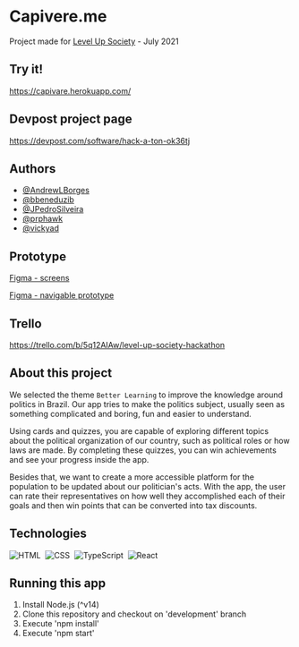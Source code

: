 
# Capivere.me
Project made for [Level Up Society](https://www.showcode.io/level-up-hack/) - July 2021

## Try it!
https://capivare.herokuapp.com/

## Devpost project page
https://devpost.com/software/hack-a-ton-ok36tj

## Authors
- [@AndrewLBorges](https://github.com/AndrewLBorges)
- [@bbeneduzib](https://github.com/bbeneduzib)
- [@JPedroSilveira](https://github.com/JPedroSilveira)
- [@prphawk](https://github.com/prphawk)
- [@vickyad](https://github.com/vickyad)
  
## Prototype
[Figma - screens](https://www.figma.com/file/VkhKZCpyj7L6VEl2Ok5Vrs/Capivare.me-Level-Up-Society?node-id=1%3A850)

[Figma - navigable prototype](https://www.figma.com/proto/VkhKZCpyj7L6VEl2Ok5Vrs/Capivare.me-%5BLevel-Up-Society%5D?node-id=1%3A1005&scaling=min-zoom)

## Trello
https://trello.com/b/5q12AIAw/level-up-society-hackathon
  
## About this project

We selected the theme `Better Learning` to improve the knowledge around politics in Brazil. 
Our app tries to make the politics subject, usually seen as something complicated and 
boring, fun and easier to understand.

Using cards and quizzes, you are capable of exploring different topics about the political 
organization of our country, such as political roles or how laws are made. By completing 
these quizzes, you can win achievements and see your progress inside the app.

Besides that, we want to create a more accessible platform for the population to be updated
about our politician's acts. With the app, the user can rate their representatives on how 
well they accomplished each of their goals and then win points that can be converted into 
tax discounts.


## Technologies
![HTML](https://img.shields.io/badge/-HTML-05122A?style=flat&logo=HTML5)&nbsp;
![CSS](https://img.shields.io/badge/-CSS-05122A?style=flat&logo=CSS3&logoColor=1572B6)&nbsp;
![TypeScript](https://img.shields.io/badge/-TypeScript-05122A?style=flat&logo=typescript)&nbsp;
![React](https://img.shields.io/badge/-React-05122A?style=flat&logo=react)&nbsp;
  
## Running this app
1) Install Node.js (^v14)
2) Clone this repository and checkout on 'development' branch
3) Execute 'npm install'
4) Execute 'npm start'
